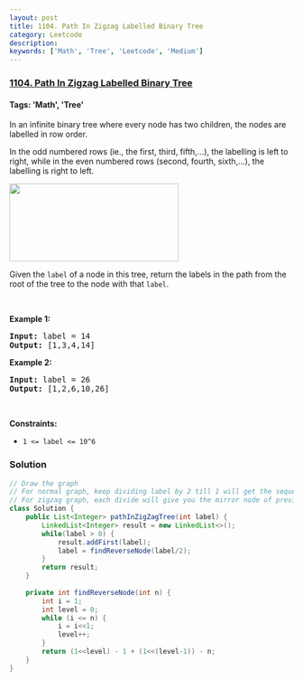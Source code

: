 ```yaml
---
layout: post
title: 1104. Path In Zigzag Labelled Binary Tree
category: Leetcode
description: 
keywords: ['Math', 'Tree', 'Leetcode', 'Medium']
---
```

### [1104. Path In Zigzag Labelled Binary Tree](https://leetcode.com/problems/path-in-zigzag-labelled-binary-tree)

#### Tags: 'Math', 'Tree'

<div class="content__u3I1 question-content__JfgR"><div><p>In an infinite binary tree where every node has two children, the nodes are labelled in row order.</p>
<p>In the odd numbered rows (ie., the first, third, fifth,...), the labelling is left to right, while in the even numbered rows (second, fourth, sixth,...), the labelling is right to left.</p>
<p><img alt="" src="https://assets.leetcode.com/uploads/2019/06/24/tree.png" style="width: 300px; height: 138px;"/></p>
<p>Given the <code>label</code> of a node in this tree, return the labels in the path from the root of the tree to the node with that <code>label</code>.</p>
<p> </p>
<p><strong>Example 1:</strong></p>
<pre><strong>Input:</strong> label = 14
<strong>Output:</strong> [1,3,4,14]
</pre>
<p><strong>Example 2:</strong></p>
<pre><strong>Input:</strong> label = 26
<strong>Output:</strong> [1,2,6,10,26]
</pre>
<p> </p>
<p><strong>Constraints:</strong></p>
<ul>
<li><code>1 &lt;= label &lt;= 10^6</code></li>
</ul>
</div></div>

### Solution
```java
// Draw the graph
// For normal graph, keep dividing label by 2 till 1 will get the sequence
// For zigzag graph, each divide will give you the mirror node of previous level
class Solution {
    public List<Integer> pathInZigZagTree(int label) {
        LinkedList<Integer> result = new LinkedList<>();
        while(label > 0) {
            result.addFirst(label);
            label = findReverseNode(label/2);
        }
        return result;
    }
    
    private int findReverseNode(int n) {
        int i = 1;
        int level = 0;
        while (i <= n) {
            i = i<<1;
            level++;
        }
        return (1<<level) - 1 + (1<<(level-1)) - n;
    }
}
```